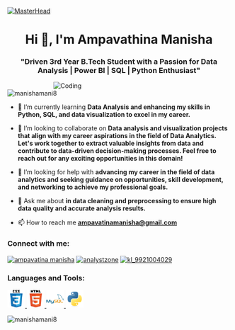 [![MasterHead](https://www.lll.tum.de/wp-content/uploads/2021/09/TUM-Header-1920x600_DataScience.jpg)](https://rishavchanda.io)
<h1 align="center">Hi 👋, I'm Ampavathina Manisha</h1>
<h3 align="center">"Driven 3rd Year B.Tech Student with a Passion for Data Analysis | Power BI | SQL | Python Enthusiast"</h3>
<img align="right" alt="Coding" width="400" src="https://digitalcreativemind.com/wp-content/uploads/2021/06/Analytics_amp_Data_Science.gif">

<p align="left"> <img src="https://komarev.com/ghpvc/?username=manishamani8&label=Profile%20views&color=0e75b6&style=flat" alt="manishamani8" /> </p>

- 🌱 I’m currently learning **Data Analysis and enhancing my skills in Python, SQL, and data visualization to excel in my career.**

- 👯 I’m looking to collaborate on **Data analysis and visualization projects that align with my career aspirations in the field of Data Analytics. Let's work together to extract valuable insights from data and contribute to data-driven decision-making processes. Feel free to reach out for any exciting opportunities in this domain!**

- 🤝 I’m looking for help with **advancing my career in the field of data analytics and seeking guidance on opportunities, skill development, and networking to achieve my professional goals.**

- 💬 Ask me about **in data cleaning and preprocessing to ensure high data quality and accurate analysis results.**

- 📫 How to reach me **ampavatinamanisha@gmail.com**

<h3 align="left">Connect with me:</h3>
<p align="left">
<a href="https://linkedin.com/in/ampavatina manisha" target="blank"><img align="center" src="https://raw.githubusercontent.com/rahuldkjain/github-profile-readme-generator/master/src/images/icons/Social/linked-in-alt.svg" alt="ampavatina manisha" height="30" width="40" /></a>
<a href="https://www.youtube.com/c/analystzone" target="blank"><img align="center" src="https://raw.githubusercontent.com/rahuldkjain/github-profile-readme-generator/master/src/images/icons/Social/youtube.svg" alt="analystzone" height="30" width="40" /></a>
<a href="https://www.codechef.com/users/kl_9921004029" target="blank"><img align="center" src="https://cdn.jsdelivr.net/npm/simple-icons@3.1.0/icons/codechef.svg" alt="kl_9921004029" height="30" width="40" /></a>
</p>

<h3 align="left">Languages and Tools:</h3>
<p align="left"> <a href="https://www.w3schools.com/css/" target="_blank" rel="noreferrer"> <img src="https://raw.githubusercontent.com/devicons/devicon/master/icons/css3/css3-original-wordmark.svg" alt="css3" width="40" height="40"/> </a> <a href="https://www.w3.org/html/" target="_blank" rel="noreferrer"> <img src="https://raw.githubusercontent.com/devicons/devicon/master/icons/html5/html5-original-wordmark.svg" alt="html5" width="40" height="40"/> </a> <a href="https://www.mysql.com/" target="_blank" rel="noreferrer"> <img src="https://raw.githubusercontent.com/devicons/devicon/master/icons/mysql/mysql-original-wordmark.svg" alt="mysql" width="40" height="40"/> </a> <a href="https://www.python.org" target="_blank" rel="noreferrer"> <img src="https://raw.githubusercontent.com/devicons/devicon/master/icons/python/python-original.svg" alt="python" width="40" height="40"/> </a> </p>

<p><img align="center" src="https://github-readme-stats.vercel.app/api/top-langs?username=manishamani8&show_icons=true&locale=en&layout=compact" alt="manishamani8" /></p>
